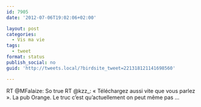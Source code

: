 ```yaml
---
id: 7905
date: '2012-07-06T19:02:06+02:00'

layout: post
categories:
  - Vis ma vie
tags:
  - tweet
format: status
publish_social: no
guid: 'http://tweets.local/?birdsite_tweet=221318121141698560'

---
```


RT @MFalaize: So true RT @kzz\_: « Téléchargez aussi vite que vous parlez ». La pub Orange. Le truc c’est qu’actuellement on peut même pas …